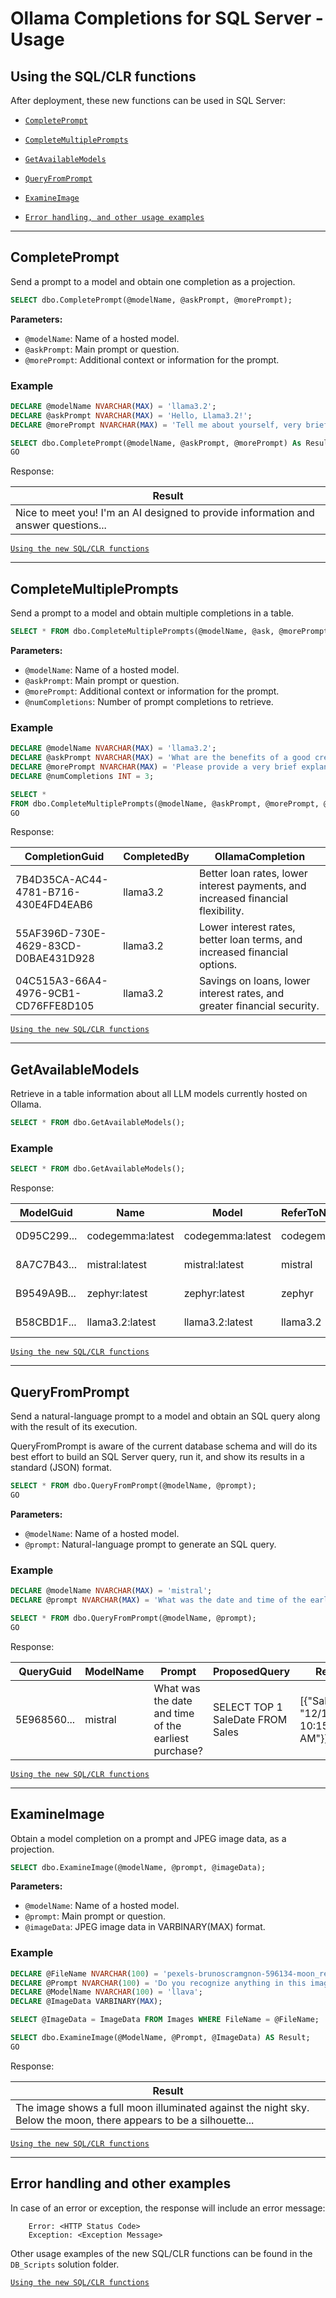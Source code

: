 # Ollama Completions for SQL Server - Usage

## Using the SQL/CLR functions

After deployment, these new functions can be used in SQL Server:

- [`CompletePrompt`](#completeprompt)
- [`CompleteMultiplePrompts`](#completemultipleprompts)
- [`GetAvailableModels`](#getavailablemodels)
- [`QueryFromPrompt`](#queryfromprompt)
- [`ExamineImage`](#examineimage)

- [`Error handling, and other usage examples`](#error-handling-and-other-examples)

---

## CompletePrompt

Send a prompt to a model and obtain one completion as a projection.

```sql
SELECT dbo.CompletePrompt(@modelName, @askPrompt, @morePrompt);
```

**Parameters:**
- `@modelName`: Name of a hosted model.
- `@askPrompt`: Main prompt or question.
- `@morePrompt`: Additional context or information for the prompt.

### Example

```sql
DECLARE @modelName NVARCHAR(MAX) = 'llama3.2';
DECLARE @askPrompt NVARCHAR(MAX) = 'Hello, Llama3.2!';
DECLARE @morePrompt NVARCHAR(MAX) = 'Tell me about yourself, very briefly.';

SELECT dbo.CompletePrompt(@modelName, @askPrompt, @morePrompt) As Result;
GO
```

Response:

| Result                                                                              |
|-------------------------------------------------------------------------------------|
| Nice to meet you! I'm an AI designed to provide information and answer questions... |

[`Using the new SQL/CLR functions`](#using-the-sqlclr-functions)

---

## CompleteMultiplePrompts

Send a prompt to a model and obtain multiple completions in a table.

```sql
SELECT * FROM dbo.CompleteMultiplePrompts(@modelName, @ask, @morePrompt, @numCompletions);
```

**Parameters:**
- `@modelName`: Name of a hosted model.
- `@askPrompt`: Main prompt or question.
- `@morePrompt`: Additional context or information for the prompt.
- `@numCompletions`: Number of prompt completions to retrieve.

### Example

```sql
DECLARE @modelName NVARCHAR(MAX) = 'llama3.2';
DECLARE @askPrompt NVARCHAR(MAX) = 'What are the benefits of a good credit score?';
DECLARE @morePrompt NVARCHAR(MAX) = 'Please provide a very brief explanation of 10 words or less.';
DECLARE @numCompletions INT = 3;

SELECT * 
FROM dbo.CompleteMultiplePrompts(@modelName, @askPrompt, @morePrompt, @numCompletions);
GO
```

Response:

| CompletionGuid                           | CompletedBy | OllamaCompletion                                               |
|------------------------------------------|-------------|----------------------------------------------------------------|
| 7B4D35CA-AC44-4781-B716-430E4FD4EAB6     | llama3.2    | Better loan rates, lower interest payments, and increased financial flexibility. |
| 55AF396D-730E-4629-83CD-D0BAE431D928     | llama3.2    | Lower interest rates, better loan terms, and increased financial options.        |
| 04C515A3-66A4-4976-9CB1-CD76FFE8D105     | llama3.2    | Savings on loans, lower interest rates, and greater financial security.          |

[`Using the new SQL/CLR functions`](#using-the-sqlclr-functions)

---

## GetAvailableModels

Retrieve in a table information about all LLM models currently hosted on Ollama.

```sql
SELECT * FROM dbo.GetAvailableModels();
```

### Example

```sql
SELECT * FROM dbo.GetAvailableModels();
```

Response: 

| ModelGuid   | Name                | Model               | ReferToName | ModifiedAt               | Size       | Family | ParameterSize | QuantizationLevel | Digest    |
|-------------|---------------------|---------------------|-------------|--------------------------|------------|--------|---------------|-------------------|-----------|
| 0D95C299... | codegemma:latest    | codegemma:latest    | codegemma   | 2024-11-03 16:48:33.450  | 5011852809 | gemma  | 9B            | Q4_0              | 0c9...    |
| 8A7C7B43... | mistral:latest      | mistral:latest      | mistral     | 2024-11-02 00:12:38.160  | 4113301824 | llama  | 7.2B          | Q4_0              | f97...    |
| B9549A9B... | zephyr:latest       | zephyr:latest       | zephyr      | 2024-10-27 11:51:03.533  | 4109854934 | llama  | 7B            | Q4_0              | bbe...    |
| B58CBD1F... | llama3.2:latest     | llama3.2:latest     | llama3.2    | 2024-09-30 10:37:15.627  | 2019393189 | llama  | 3.2B          | Q4_K_M            | a80...    |

[`Using the new SQL/CLR functions`](#using-the-sqlclr-functions)

---

## QueryFromPrompt

Send a natural-language prompt to a model and obtain an SQL query along with the result of its execution. 

QueryFromPrompt is aware of the current database schema and will do its best effort to build an SQL Server query, 
run it, and show its results in a standard (JSON) format.

```sql
SELECT * FROM dbo.QueryFromPrompt(@modelName, @prompt);
GO
```

**Parameters:**
- `@modelName`: Name of a hosted model.
- `@prompt`: Natural-language prompt to generate an SQL query.

### Example

```sql
DECLARE @modelName NVARCHAR(MAX) = 'mistral';
DECLARE @prompt NVARCHAR(MAX) = 'What was the date and time of the earliest purchase?';

SELECT * FROM dbo.QueryFromPrompt(@modelName, @prompt);
GO
```

Response:

| QueryGuid    | ModelName | Prompt   | ProposedQuery   | Result   | Timestamp   |
|--------------|-----------|----------|-----------------|----------|-------------|
| 5E968560...  | mistral   | What was the date and time of the earliest purchase? | SELECT TOP 1 SaleDate FROM Sales   | [{"SaleDate": "12/1/2024 10:15:00 AM"}] | 2024-12-29 05:13:47.593 |

[`Using the new SQL/CLR functions`](#using-the-sqlclr-functions)

---

## ExamineImage

Obtain a model completion on a prompt and JPEG image data, as a projection.

```sql
SELECT dbo.ExamineImage(@modelName, @prompt, @imageData);
```

**Parameters:**
- `@modelName`: Name of a hosted model.
- `@prompt`: Main prompt or question.
- `@imageData`: JPEG image data in VARBINARY(MAX) format.

### Example

```sql
DECLARE @FileName NVARCHAR(100) = 'pexels-brunoscramgnon-596134-moon_resized.jpg';
DECLARE @Prompt NVARCHAR(100) = 'Do you recognize anything in this image?';
DECLARE @ModelName NVARCHAR(100) = 'llava';
DECLARE @ImageData VARBINARY(MAX);

SELECT @ImageData = ImageData FROM Images WHERE FileName = @FileName;

SELECT dbo.ExamineImage(@ModelName, @Prompt, @ImageData) AS Result;
GO
```

Response:

| Result   |
|----------|
| The image shows a full moon illuminated against the night sky. Below the moon, there appears to be a silhouette... |

[`Using the new SQL/CLR functions`](#using-the-sqlclr-functions)

---

## Error handling and other examples

In case of an error or exception, the response will include an error message:

```
    Error: <HTTP Status Code>
    Exception: <Exception Message>
```

Other usage examples of the new SQL/CLR functions can be found in the `DB_Scripts` solution folder.

[`Using the new SQL/CLR functions`](#using-the-sqlclr-functions)

